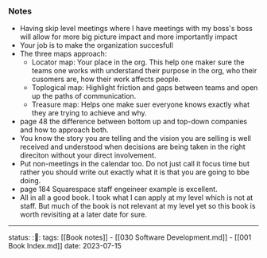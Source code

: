 ### Notes
- Having skip level meetings where I have meetings with my boss's boss will
  allow for more big picture impact and more importantly impact
- Your job is to make the organization succesfull
- The three maps approach:
  - Locator map: Your place in the org. This help one maker sure the teams one
    works with understand their purpose in the org, who their cusomers are, how
    their work affects people.
  - Toplogical map: Highlight friction and gaps between teams and open up the
    paths of communication.
  - Treasure map: Helps one make suer everyone knows exactly what they are
    trying to achieve and why.
- page 48 the difference between bottom up and top-down companies and how to
  approach both.
- You know the story you are telling and the vision you are selling is well
  received and understood when decisions are being taken in the right direciton
  without your direct involvement.
- Put non-meetings in the calendar too. Do not just call it focus time but
  rather you should write out exactly what it is that you are going to bbe
  doing.
- page 184 Squarespace staff engeineer example is excellent.
- All in all a good book. I took what I can apply at my level which is not at
  staff. But much of the book is not relevant at my level yet so this book is
  worth revisiting at a later date for sure.

---
status: :📖:
tags: [[Book notes]] - [[030 Software Development.md]] - [[001 Book Index.md]]
date: 2023-07-15
